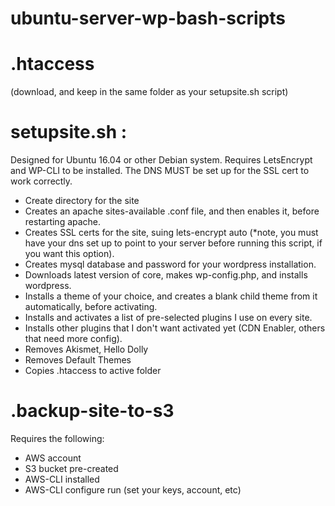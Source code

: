# ubuntu-server-wp-bash-scripts

# .htaccess 
(download, and keep in the same folder as your setupsite.sh script)
 
 
# setupsite.sh : 
Designed for Ubuntu 16.04 or other Debian system. Requires LetsEncrypt and WP-CLI to be installed. The DNS MUST be set up for the SSL cert to work correctly.
- Create directory for the site
- Creates an apache sites-available .conf file, and then enables it, before restarting apache.
- Creates SSL certs for the site, suing lets-encrypt auto (*note, you must have your dns set up to point to your server before running this script, if you want this option).
- Creates mysql database and password for your wordpress installation. 
- Downloads latest version of core, makes wp-config.php, and installs wordpress.
- Installs a theme of your choice, and creates a blank child theme from it automatically, before activating.
- Installs and activates a list of pre-selected plugins I use on every site.
- Installs other plugins that I don't want activated yet (CDN Enabler, others that need more config).
- Removes Akismet, Hello Dolly
- Removes Default Themes
- Copies .htaccess to active folder

# .backup-site-to-s3

Requires the following:
- AWS account
- S3 bucket pre-created
- AWS-CLI installed
- AWS-CLI configure run (set your keys, account, etc)
